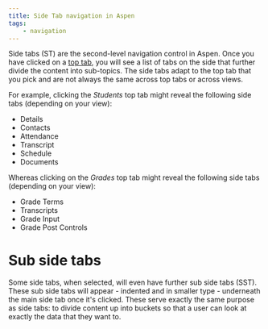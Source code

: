```yaml
---
title: Side Tab navigation in Aspen
tags:
    - navigation
---
```


Side tabs (ST) are the second-level navigation control in Aspen. Once you have clicked on a [top tab](top-tabs.md), you will see a list of tabs on the side that further divide the content into sub-topics. The side tabs adapt to the top tab that you pick and are not always the same across top tabs or across views.

For example, clicking the *Students* top tab might reveal the following side tabs (depending on your view):

- Details
- Contacts
- Attendance
- Transcript
- Schedule
- Documents

Whereas clicking on the *Grades* top tab might reveal the following side tabs (depending on your view):

- Grade Terms
- Transcripts
- Grade Input
- Grade Post Controls

# Sub side tabs

Some side tabs, when selected, will even have further sub side tabs (SST). These sub side tabs will appear - indented and in smaller type - underneath the main side tab once it's clicked. These serve exactly the same purpose as side tabs: to divide content up into buckets so that a user can look at exactly the data that they want to.